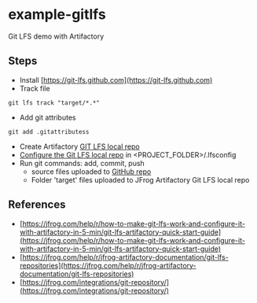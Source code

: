 # example-gitlfs
Git LFS demo with Artifactory

## Steps
- Install [https://git-lfs.github.com](https://git-lfs.github.com)
- Track file
``````
git lfs track "target/*.*"
``````
- Add git attributes
``````
git add .gitattributess
``````
- Create Artifactory [GIT LFS local repo](https://jfrog.com/help/r/jfrog-artifactory-documentation/set-up-a-git-lfs-repository)
- [Configure the Git LFS local repo](https://jfrog.com/help/r/jfrog-artifactory-documentation/set-up-the-git-lfs-client-to-point-to-artifactory) in <PROJECT_FOLDER>/.lfsconfig
- Run git commands: add, commit, push
    - source files uploaded to [GitHub repo](https://github.com/krishnamanchikalapudi/example-gitlfs)
    - Folder 'target' files uploaded to JFrog Artifactory Git LFS local repo
    


## References
- [https://jfrog.com/help/r/how-to-make-git-lfs-work-and-configure-it-with-artifactory-in-5-min/git-lfs-artifactory-quick-start-guide](https://jfrog.com/help/r/how-to-make-git-lfs-work-and-configure-it-with-artifactory-in-5-min/git-lfs-artifactory-quick-start-guide)
- [https://jfrog.com/help/r/jfrog-artifactory-documentation/git-lfs-repositories](https://jfrog.com/help/r/jfrog-artifactory-documentation/git-lfs-repositories)
- [https://jfrog.com/integrations/git-repository/](https://jfrog.com/integrations/git-repository/)